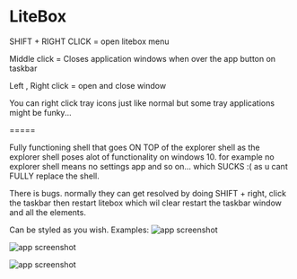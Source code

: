 # LiteBox

SHIFT + RIGHT CLICK  = open litebox menu

Middle click = Closes application windows when over the app button on taskbar

Left , Right click = open and close window

You can right click tray icons just like normal but some tray applications might be funky...

=====


Fully functioning shell that goes ON TOP of the explorer shell as the explorer shell poses alot of functionality on windows 10. for example no explorer shell means no settings app and so on... which SUCKS :( as u cant FULLY replace the shell.

There is bugs. normally they can get  resolved by doing SHIFT +  right, click the taskbar then restart litebox which wil clear restart the taskbar window and all the elements. 

Can be styled as you wish. Examples:
![app screenshot](https://github.com/danieljo12/LiteBox/blob/main/pics/style2.PNG)

![app screenshot](https://github.com/danieljo12/LiteBox/blob/main/pics/style3.PNG?raw=true)

![app screenshot](https://github.com/danieljo12/LiteBox/blob/main/pics/style4.png)
